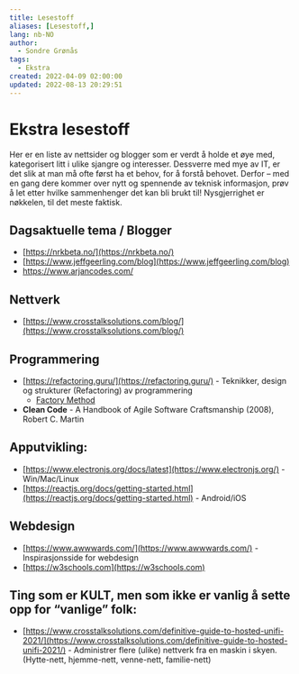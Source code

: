 ```yaml
---
title: Lesestoff
aliases: [Lesestoff,]
lang: nb-NO
author:
  - Sondre Grønås
tags:
  - Ekstra
created: 2022-04-09 02:00:00
updated: 2022-08-13 20:29:51
---
```

# Ekstra lesestoff

Her er en liste av nettsider og blogger som er verdt å holde et øye med, kategorisert litt i ulike sjangre og interesser. Dessverre med mye av IT, er det slik at man må ofte først ha et behov, for å forstå behovet. Derfor – med en gang dere kommer over nytt og spennende av teknisk informasjon, prøv å let etter hvilke sammenhenger det kan bli brukt til! Nysgjerrighet er nøkkelen, til det meste faktisk. 

## Dagsaktuelle tema / Blogger 
- [https://nrkbeta.no/](https://nrkbeta.no/) 
- [https://www.jeffgeerling.com/blog](https://www.jeffgeerling.com/blog) 
- https://www.arjancodes.com/

## Nettverk 
- [https://www.crosstalksolutions.com/blog/](https://www.crosstalksolutions.com/blog/) 

## Programmering 
- [https://refactoring.guru/](https://refactoring.guru/) - Teknikker, design og strukturer (Refactoring) av programmering 
	- [Factory Method](https://refactoring.guru/design-patterns/factory-method)
- **Clean Code** - A Handbook of Agile Software Craftsmanship (2008), Robert C. Martin

## Apputvikling:  
- [https://www.electronjs.org/docs/latest](https://www.electronjs.org/) - Win/Mac/Linux 
- [https://reactjs.org/docs/getting-started.html](https://reactjs.org/docs/getting-started.html) - Android/iOS 

## Webdesign 
- [https://www.awwwards.com/](https://www.awwwards.com/) - Inspirasjonsside for webdesign 
- [https://w3schools.com](https://w3schools.com)

## Ting som er KULT, men som ikke er vanlig å sette opp for “vanlige” folk: 

- [https://www.crosstalksolutions.com/definitive-guide-to-hosted-unifi-2021/](https://www.crosstalksolutions.com/definitive-guide-to-hosted-unifi-2021/) - Administrer flere (ulike) nettverk fra en maskin i skyen. (Hytte-nett, hjemme-nett, venne-nett, familie-nett)